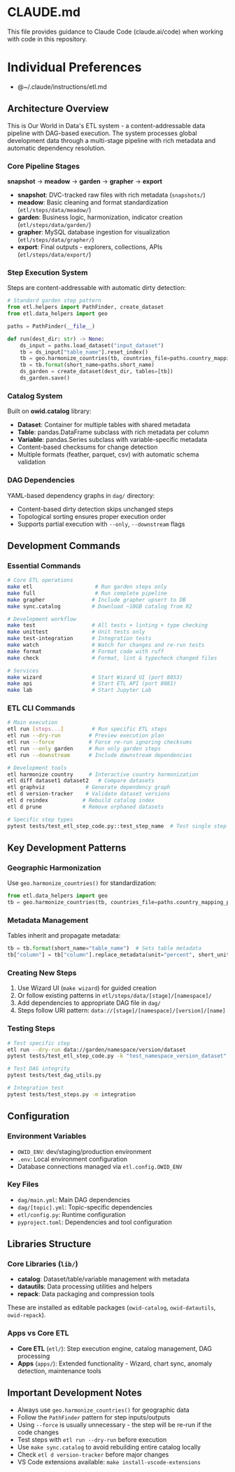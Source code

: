 # CLAUDE.md

This file provides guidance to Claude Code (claude.ai/code) when working with code in this repository.

# Individual Preferences
- @~/.claude/instructions/etl.md

## Architecture Overview

This is Our World in Data's ETL system - a content-addressable data pipeline with DAG-based execution. The system processes global development data through a multi-stage pipeline with rich metadata and automatic dependency resolution.

### Core Pipeline Stages

**snapshot** → **meadow** → **garden** → **grapher** → **export**

- **snapshot**: DVC-tracked raw files with rich metadata (`snapshots/`)
- **meadow**: Basic cleaning and format standardization (`etl/steps/data/meadow/`)
- **garden**: Business logic, harmonization, indicator creation (`etl/steps/data/garden/`)
- **grapher**: MySQL database ingestion for visualization (`etl/steps/data/grapher/`)
- **export**: Final outputs - explorers, collections, APIs (`etl/steps/data/export/`)

### Step Execution System

Steps are content-addressable with automatic dirty detection:
```python
# Standard garden step pattern
from etl.helpers import PathFinder, create_dataset
from etl.data_helpers import geo

paths = PathFinder(__file__)

def run(dest_dir: str) -> None:
    ds_input = paths.load_dataset("input_dataset")
    tb = ds_input["table_name"].reset_index()
    tb = geo.harmonize_countries(tb, countries_file=paths.country_mapping_path)
    tb = tb.format(short_name=paths.short_name)
    ds_garden = create_dataset(dest_dir, tables=[tb])
    ds_garden.save()
```

### Catalog System

Built on **owid.catalog** library:
- **Dataset**: Container for multiple tables with shared metadata
- **Table**: pandas.DataFrame subclass with rich metadata per column
- **Variable**: pandas.Series subclass with variable-specific metadata
- Content-based checksums for change detection
- Multiple formats (feather, parquet, csv) with automatic schema validation

### DAG Dependencies

YAML-based dependency graphs in `dag/` directory:
- Content-based dirty detection skips unchanged steps
- Topological sorting ensures proper execution order
- Supports partial execution with `--only`, `--downstream` flags

## Development Commands

### Essential Commands
```bash
# Core ETL operations
make etl                    # Run garden steps only
make full                   # Run complete pipeline
make grapher               # Include grapher upsert to DB
make sync.catalog          # Download ~10GB catalog from R2

# Development workflow
make test                  # All tests + linting + type checking
make unittest              # Unit tests only
make test-integration      # Integration tests
make watch                 # Watch for changes and re-run tests
make format                # Format code with ruff
make check                 # Format, lint & typecheck changed files

# Services
make wizard                # Start Wizard UI (port 8053)
make api                   # Start ETL API (port 8081)
make lab                   # Start Jupyter Lab
```

### ETL CLI Commands
```bash
# Main execution
etl run [steps...]         # Run specific ETL steps
etl run --dry-run         # Preview execution plan
etl run --force           # Force re-run ignoring checksums
etl run --only garden     # Run only garden steps
etl run --downstream      # Include downstream dependencies

# Development tools
etl harmonize country     # Interactive country harmonization
etl diff dataset1 dataset2   # Compare datasets
etl graphviz             # Generate dependency graph
etl d version-tracker    # Validate dataset versions
etl d reindex           # Rebuild catalog index
etl d prune             # Remove orphaned datasets

# Specific step types
pytest tests/test_etl_step_code.py::test_step_name  # Test single step
```

## Key Development Patterns

### Geographic Harmonization
Use `geo.harmonize_countries()` for standardization:
```python
from etl.data_helpers import geo
tb = geo.harmonize_countries(tb, countries_file=paths.country_mapping_path)
```

### Metadata Management
Tables inherit and propagate metadata:
```python
tb = tb.format(short_name="table_name")  # Sets table metadata
tb["column"] = tb["column"].replace_metadata(unit="percent", short_unit="%")
```

### Creating New Steps
1. Use Wizard UI (`make wizard`) for guided creation
2. Or follow existing patterns in `etl/steps/data/[stage]/[namespace]/`
3. Add dependencies to appropriate DAG file in `dag/`
4. Steps follow URI pattern: `data://[stage]/[namespace]/[version]/[name]`

### Testing Steps
```bash
# Test specific step
etl run --dry-run data://garden/namespace/version/dataset
pytest tests/test_etl_step_code.py -k "test_namespace_version_dataset"

# Test DAG integrity
pytest tests/test_dag_utils.py

# Integration test
pytest tests/test_steps.py -m integration
```

## Configuration

### Environment Variables
- `OWID_ENV`: dev/staging/production environment
- `.env`: Local environment configuration
- Database connections managed via `etl.config.OWID_ENV`

### Key Files
- `dag/main.yml`: Main DAG dependencies
- `dag/[topic].yml`: Topic-specific dependencies
- `etl/config.py`: Runtime configuration
- `pyproject.toml`: Dependencies and tool configuration

## Libraries Structure

### Core Libraries (`lib/`)
- **catalog**: Dataset/table/variable management with metadata
- **datautils**: Data processing utilities and helpers
- **repack**: Data packaging and compression tools

These are installed as editable packages (`owid-catalog`, `owid-datautils`, `owid-repack`).

### Apps vs Core ETL
- **Core ETL** (`etl/`): Step execution engine, catalog management, DAG processing
- **Apps** (`apps/`): Extended functionality - Wizard, chart sync, anomaly detection, maintenance tools

## Important Development Notes

- Always use `geo.harmonize_countries()` for geographic data
- Follow the `PathFinder` pattern for step inputs/outputs
- Using `--force` is usually unnecessary - the step will be re-run if the code changes
- Test steps with `etl run --dry-run` before execution
- Use `make sync.catalog` to avoid rebuilding entire catalog locally
- Check `etl d version-tracker` before major changes
- VS Code extensions available: `make install-vscode-extensions`
